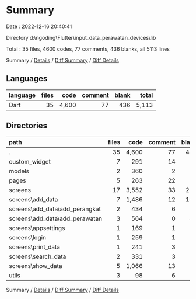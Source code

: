 # Summary

Date : 2022-12-16 20:40:41

Directory d:\\ngoding\\Flutter\\input_data_perawatan_devices\\lib

Total : 35 files,  4600 codes, 77 comments, 436 blanks, all 5113 lines

Summary / [Details](details.md) / [Diff Summary](diff.md) / [Diff Details](diff-details.md)

## Languages
| language | files | code | comment | blank | total |
| :--- | ---: | ---: | ---: | ---: | ---: |
| Dart | 35 | 4,600 | 77 | 436 | 5,113 |

## Directories
| path | files | code | comment | blank | total |
| :--- | ---: | ---: | ---: | ---: | ---: |
| . | 35 | 4,600 | 77 | 436 | 5,113 |
| custom_widget | 7 | 291 | 14 | 28 | 333 |
| models | 2 | 360 | 2 | 55 | 417 |
| pages | 5 | 263 | 22 | 35 | 320 |
| screens | 17 | 3,552 | 33 | 288 | 3,873 |
| screens\\add_data | 7 | 1,486 | 12 | 108 | 1,606 |
| screens\\add_data\\add_perangkat | 2 | 434 | 6 | 33 | 473 |
| screens\\add_data\\add_perawatan | 3 | 564 | 0 | 45 | 609 |
| screens\\appsettings | 1 | 169 | 1 | 20 | 190 |
| screens\\login | 1 | 259 | 1 | 20 | 280 |
| screens\\print_data | 1 | 241 | 3 | 33 | 277 |
| screens\\search_data | 2 | 331 | 3 | 19 | 353 |
| screens\\show_data | 5 | 1,066 | 13 | 88 | 1,167 |
| utils | 3 | 98 | 6 | 26 | 130 |

Summary / [Details](details.md) / [Diff Summary](diff.md) / [Diff Details](diff-details.md)